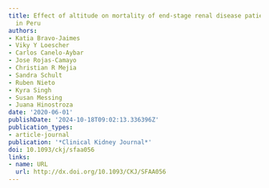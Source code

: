 ```yaml
---
title: Effect of altitude on mortality of end-stage renal disease patients on hemodialysis
  in Peru
authors:
- Katia Bravo-Jaimes
- Viky Y Loescher
- Carlos Canelo-Aybar
- Jose Rojas-Camayo
- Christian R Mejia
- Sandra Schult
- Ruben Nieto
- Kyra Singh
- Susan Messing
- Juana Hinostroza
date: '2020-06-01'
publishDate: '2024-10-18T09:02:13.336396Z'
publication_types:
- article-journal
publication: '*Clinical Kidney Journal*'
doi: 10.1093/ckj/sfaa056
links:
- name: URL
  url: http://dx.doi.org/10.1093/CKJ/SFAA056
---
```

